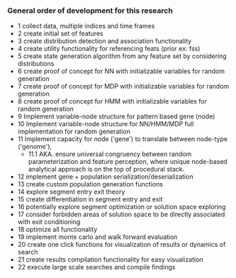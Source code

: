 ### General order of development for this research

- 1 collect data, multiple indices and time frames
- 2 create initial set of features
- 3 create distribution detection and association functionality
- 4 create utility functionality for referencing feats (prior ex: fss)
- 5 create state generation algorithm from any feature set by considering distributions
- 6 create proof of concept for NN with initializable variables for random generation
- 7 create proof of concept for MDP with initializable variables for random generation
- 8 create proof of concept for HMM with initializable variables for random generation
- 9 Implement variable-node structure for pattern based gene (node)
- 10 Implement variable-node structure for NN/HMM/MDP full implementation for random generation
- 11 Implement capacity for node ('gene') to translate between node-type ('genome'),
  - 11.1 AKA. ensure universal congruency between random parameterization and feature perception, where unique node-based analytical approach is on the top of procedural stack.
- 12 implement gene + population serialization/deserialization
- 13 create custom population generation functions
- 14 explore segment entry exit theory
- 15 create differentiation in segment entry and exit
- 16 potentially explore segment optimization or solution space exploring
- 17 consider forbidden areas of solution space to be directly associated with exit conditioning
- 18 optimize all functionality
- 19 implement monte carlo and walk forward evaluation
- 20 create one click functions for visualization of results or dynamics of search
- 21 create results compilation functionality for easy visualization
- 22 execute large scale searches and compile findings
